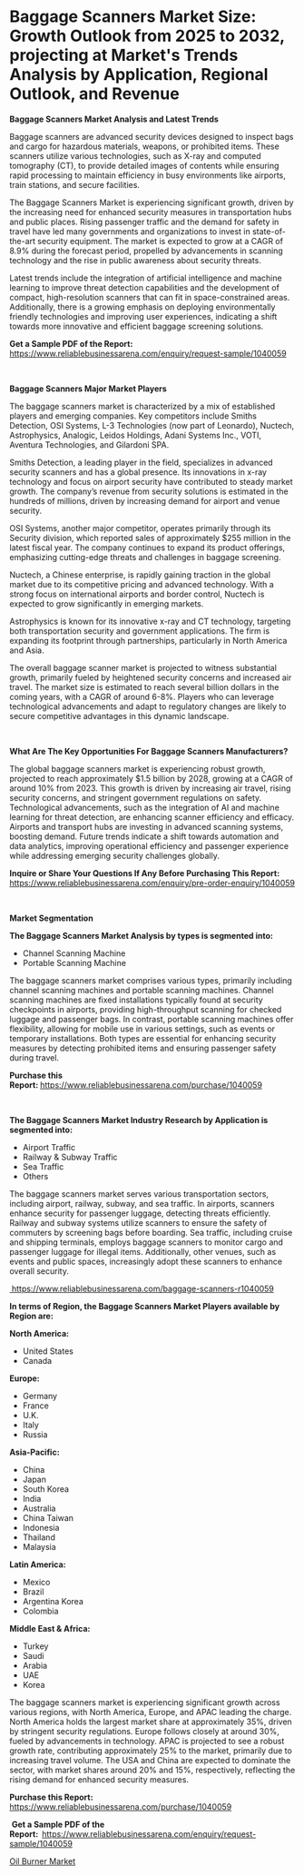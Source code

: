 <p><h1>Baggage Scanners Market Size: Growth Outlook from 2025 to 2032, projecting at Market's Trends Analysis by Application, Regional Outlook, and Revenue</h1></p><p><strong>Baggage Scanners Market Analysis and Latest Trends</strong></p>
<p><p>Baggage scanners are advanced security devices designed to inspect bags and cargo for hazardous materials, weapons, or prohibited items. These scanners utilize various technologies, such as X-ray and computed tomography (CT), to provide detailed images of contents while ensuring rapid processing to maintain efficiency in busy environments like airports, train stations, and secure facilities.</p><p>The Baggage Scanners Market is experiencing significant growth, driven by the increasing need for enhanced security measures in transportation hubs and public places. Rising passenger traffic and the demand for safety in travel have led many governments and organizations to invest in state-of-the-art security equipment. The market is expected to grow at a CAGR of 8.9% during the forecast period, propelled by advancements in scanning technology and the rise in public awareness about security threats.</p><p>Latest trends include the integration of artificial intelligence and machine learning to improve threat detection capabilities and the development of compact, high-resolution scanners that can fit in space-constrained areas. Additionally, there is a growing emphasis on deploying environmentally friendly technologies and improving user experiences, indicating a shift towards more innovative and efficient baggage screening solutions.</p></p>
<p><strong>Get a Sample PDF of the Report:&nbsp;</strong> <a href="https://www.reliablebusinessarena.com/enquiry/request-sample/1040059?utm_campaign=2106&utm_medium=2&utm_source=Github&utm_content=ia&utm_term=17022025&utm_id=baggage-scanners">https://www.reliablebusinessarena.com/enquiry/request-sample/1040059</a></p>
<p>&nbsp;</p>
<p><strong>Baggage Scanners Major Market Players</strong></p>
<p><p>The baggage scanners market is characterized by a mix of established players and emerging companies. Key competitors include Smiths Detection, OSI Systems, L-3 Technologies (now part of Leonardo), Nuctech, Astrophysics, Analogic, Leidos Holdings, Adani Systems Inc., VOTI, Aventura Technologies, and Gilardoni SPA.</p><p>Smiths Detection, a leading player in the field, specializes in advanced security scanners and has a global presence. Its innovations in x-ray technology and focus on airport security have contributed to steady market growth. The company’s revenue from security solutions is estimated in the hundreds of millions, driven by increasing demand for airport and venue security.</p><p>OSI Systems, another major competitor, operates primarily through its Security division, which reported sales of approximately $255 million in the latest fiscal year. The company continues to expand its product offerings, emphasizing cutting-edge threats and challenges in baggage screening.</p><p>Nuctech, a Chinese enterprise, is rapidly gaining traction in the global market due to its competitive pricing and advanced technology. With a strong focus on international airports and border control, Nuctech is expected to grow significantly in emerging markets.</p><p>Astrophysics is known for its innovative x-ray and CT technology, targeting both transportation security and government applications. The firm is expanding its footprint through partnerships, particularly in North America and Asia.</p><p>The overall baggage scanner market is projected to witness substantial growth, primarily fueled by heightened security concerns and increased air travel. The market size is estimated to reach several billion dollars in the coming years, with a CAGR of around 6-8%. Players who can leverage technological advancements and adapt to regulatory changes are likely to secure competitive advantages in this dynamic landscape.</p></p>
<p>&nbsp;</p>
<p><strong>What Are The Key Opportunities For Baggage Scanners Manufacturers?</strong></p>
<p><p>The global baggage scanners market is experiencing robust growth, projected to reach approximately $1.5 billion by 2028, growing at a CAGR of around 10% from 2023. This growth is driven by increasing air travel, rising security concerns, and stringent government regulations on safety. Technological advancements, such as the integration of AI and machine learning for threat detection, are enhancing scanner efficiency and efficacy. Airports and transport hubs are investing in advanced scanning systems, boosting demand. Future trends indicate a shift towards automation and data analytics, improving operational efficiency and passenger experience while addressing emerging security challenges globally.</p></p>
<p><strong>Inquire or Share Your Questions If Any Before Purchasing This Report:</strong> <a href="https://www.reliablebusinessarena.com/enquiry/pre-order-enquiry/1040059?utm_campaign=2106&utm_medium=2&utm_source=Github&utm_content=ia&utm_term=17022025&utm_id=baggage-scanners">https://www.reliablebusinessarena.com/enquiry/pre-order-enquiry/1040059</a></p>
<p>&nbsp;</p>
<p><strong>Market Segmentation</strong></p>
<p><strong>The Baggage Scanners Market Analysis by types is segmented into:</strong></p>
<p><ul><li>Channel Scanning Machine</li><li>Portable Scanning Machine</li></ul></p>
<p><p>The baggage scanners market comprises various types, primarily including channel scanning machines and portable scanning machines. Channel scanning machines are fixed installations typically found at security checkpoints in airports, providing high-throughput scanning for checked luggage and passenger bags. In contrast, portable scanning machines offer flexibility, allowing for mobile use in various settings, such as events or temporary installations. Both types are essential for enhancing security measures by detecting prohibited items and ensuring passenger safety during travel.</p></p>
<p><strong>Purchase this Report:&nbsp;</strong><a href="https://www.reliablebusinessarena.com/purchase/1040059?utm_campaign=2106&utm_medium=2&utm_source=Github&utm_content=ia&utm_term=17022025&utm_id=baggage-scanners">https://www.reliablebusinessarena.com/purchase/1040059</a></p>
<p>&nbsp;</p>
<p><strong>The Baggage Scanners Market Industry Research by Application is segmented into:</strong></p>
<p><ul><li>Airport Traffic</li><li>Railway & Subway Traffic</li><li>Sea Traffic</li><li>Others</li></ul></p>
<p><p>The baggage scanners market serves various transportation sectors, including airport, railway, subway, and sea traffic. In airports, scanners enhance security for passenger luggage, detecting threats efficiently. Railway and subway systems utilize scanners to ensure the safety of commuters by screening bags before boarding. Sea traffic, including cruise and shipping terminals, employs baggage scanners to monitor cargo and passenger luggage for illegal items. Additionally, other venues, such as events and public spaces, increasingly adopt these scanners to enhance overall security.</p></p>
<p><a href="https://www.reliablebusinessarena.com/baggage-scanners-r1040059?utm_campaign=2106&utm_medium=2&utm_source=Github&utm_content=ia&utm_term=17022025&utm_id=baggage-scanners">&nbsp;https://www.reliablebusinessarena.com/baggage-scanners-r1040059</a></p>
<p><strong>In terms of Region, the Baggage Scanners Market Players available by Region are:</strong></p>
<p>
    <p> <strong> North America: </strong>
        <ul>
            <li>United States</li>
            <li>Canada</li>
        </ul>
        </p> 
    <p> <strong> Europe: </strong>
        <ul>
            <li>Germany</li>
            <li>France</li>
            <li>U.K.</li>
            <li>Italy</li>
            <li>Russia</li>
        </ul>
        </p> 
    <p> <strong> Asia-Pacific: </strong>
        <ul>
            <li>China</li>
            <li>Japan</li>
            <li>South Korea</li>
            <li>India</li>
            <li>Australia</li>
            <li>China Taiwan</li>
            <li>Indonesia</li>
            <li>Thailand</li>
            <li>Malaysia</li>
        </ul>
        </p> 
    <p> <strong> Latin America: </strong>
        <ul>
            <li>Mexico</li>
            <li>Brazil</li>
            <li>Argentina Korea</li>
            <li>Colombia</li>
        </ul>
        </p> 
    <p> <strong> Middle East & Africa: </strong>
        <ul>
            <li>Turkey</li>
            <li>Saudi</li>
            <li>Arabia</li>
            <li>UAE</li>
            <li>Korea</li>
        </ul>
    </p>
    </p>
<p><p>The baggage scanners market is experiencing significant growth across various regions, with North America, Europe, and APAC leading the charge. North America holds the largest market share at approximately 35%, driven by stringent security regulations. Europe follows closely at around 30%, fueled by advancements in technology. APAC is projected to see a robust growth rate, contributing approximately 25% to the market, primarily due to increasing travel volume. The USA and China are expected to dominate the sector, with market shares around 20% and 15%, respectively, reflecting the rising demand for enhanced security measures.</p></p>
<p><strong>Purchase this Report: </strong><a href="https://www.reliablebusinessarena.com/purchase/1040059?utm_campaign=2106&utm_medium=2&utm_source=Github&utm_content=ia&utm_term=17022025&utm_id=baggage-scanners">https://www.reliablebusinessarena.com/purchase/1040059</a></p>
<p>&nbsp;<strong>Get a Sample PDF of the Report:&nbsp;&nbsp;</strong><a href="https://www.reliablebusinessarena.com/enquiry/request-sample/1040059?utm_campaign=2106&utm_medium=2&utm_source=Github&utm_content=ia&utm_term=17022025&utm_id=baggage-scanners">https://www.reliablebusinessarena.com/enquiry/request-sample/1040059</a></p>
<p><strong></strong></p>
<p><p><a href="https://github.com/JosephineMcguire65/Market-Research-Report-List-1/blob/main/oil-burner-market.md?utm_campaign=2106&utm_medium=2&utm_source=Github&utm_content=ia&utm_term=17022025&utm_id=baggage-scanners">Oil Burner Market</a></p></p>